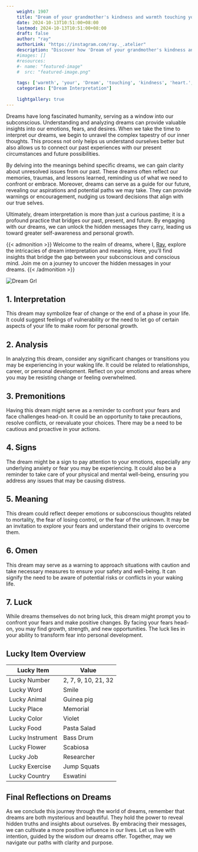 ```yaml
---
    weight: 1907
    title: "Dream of your grandmother's kindness and warmth touching your heart."  # Assuming 'title' column exists
    date: 2024-10-13T10:51:00+08:00
    lastmod: 2024-10-13T10:51:00+08:00
    draft: false
    author: "ray"
    authorLink: "https://instagram.com/ray._.atelier"
    description: "Discover how 'Dream of your grandmother's kindness and warmth touching your heart.' can interpret your future and uncover its significant meanings in your life."
    #images: []
    #resources:
    #- name: "featured-image"
    #  src: "featured-image.png"
    
    tags: ['warmth', 'your', 'Dream', 'touching', 'kindness', 'heart.', "grandmother's", 'and', 'of']
    categories: ["Dream Interpretation"]
    
    lightgallery: true
---
```

    
Dreams have long fascinated humanity, serving as a window into our subconscious. Understanding and analyzing dreams can provide valuable insights into our emotions, fears, and desires. When we take the time to interpret our dreams, we begin to unravel the complex tapestry of our inner thoughts. This process not only helps us understand ourselves better but also allows us to connect our past experiences with our present circumstances and future possibilities.

By delving into the meanings behind specific dreams, we can gain clarity about unresolved issues from our past. These dreams often reflect our memories, traumas, and lessons learned, reminding us of what we need to confront or embrace. Moreover, dreams can serve as a guide for our future, revealing our aspirations and potential paths we may take. They can provide warnings or encouragement, nudging us toward decisions that align with our true selves.

Ultimately, dream interpretation is more than just a curious pastime; it is a profound practice that bridges our past, present, and future. By engaging with our dreams, we can unlock the hidden messages they carry, leading us toward greater self-awareness and personal growth.

{{< admonition >}}
Welcome to the realm of dreams, where I, [Ray](https://instagram.com/ray._.atelier), explore the intricacies of dream interpretation and meaning. Here, you’ll find insights that bridge the gap between your subconscious and conscious mind. Join me on a journey to uncover the hidden messages in your dreams.
{{< /admonition >}}

![Dream Grl](https://cdn.pixabay.com/photo/2017/11/02/03/35/gothic-2910057_1280.jpg "Dream Grl")

## 1. Interpretation
 This dream may symbolize fear of change or the end of a phase in your life. It could suggest feelings of vulnerability or the need to let go of certain aspects of your life to make room for personal growth.

## 2. Analysis
 In analyzing this dream, consider any significant changes or transitions you may be experiencing in your waking life. It could be related to relationships, career, or personal development. Reflect on your emotions and areas where you may be resisting change or feeling overwhelmed.

## 3. Premonitions
 Having this dream might serve as a reminder to confront your fears and face challenges head-on. It could be an opportunity to take precautions, resolve conflicts, or reevaluate your choices. There may be a need to be cautious and proactive in your actions.

## 4. Signs
 The dream might be a sign to pay attention to your emotions, especially any underlying anxiety or fear you may be experiencing. It could also be a reminder to take care of your physical and mental well-being, ensuring you address any issues that may be causing distress.

## 5. Meaning
 This dream could reflect deeper emotions or subconscious thoughts related to mortality, the fear of losing control, or the fear of the unknown. It may be an invitation to explore your fears and understand their origins to overcome them.

## 6. Omen
 This dream may serve as a warning to approach situations with caution and take necessary measures to ensure your safety and well-being. It can signify the need to be aware of potential risks or conflicts in your waking life.

## 7. Luck
 While dreams themselves do not bring luck, this dream might prompt you to confront your fears and make positive changes. By facing your fears head-on, you may find growth, strength, and new opportunities. The luck lies in your ability to transform fear into personal development.

## Lucky Item Overview
| Lucky Item          | Value              |
|---------------|--------------------|
| Lucky Number        | 2, 7, 9, 10, 21, 32  |
| Lucky Word          | Smile |
| Lucky Animal        | Guinea pig |
| Lucky Place         | Memorial     |
| Lucky Color         | Violet     |
| Lucky Food          | Pasta Salad      |
| Lucky Instrument    | Bass Drum |
| Lucky Flower        | Scabiosa    |
| Lucky Job           | Researcher       |
| Lucky Exercise      | Jump Squats  |
| Lucky Country       | Eswatini    |


##  Final Reflections on Dreams

As we conclude this journey through the world of dreams, remember that dreams are both mysterious and beautiful. They hold the power to reveal hidden truths and insights about ourselves. By embracing their messages, we can cultivate a more positive influence in our lives. Let us live with intention, guided by the wisdom our dreams offer. Together, may we navigate our paths with clarity and purpose.
